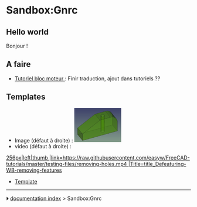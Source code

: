 # Sandbox:Gnrc
## Hello world 

Bonjour !

## A faire 

-   [Tutoriel bloc moteur ](Engine_Block_Tutorial/fr.md) : Finir traduction, ajout dans tutoriels ??

## Templates

-   Image (défaut à droite) : <img alt="Légende vignette ou au survol image" src=images/GGTuto1_Vue.PNG  style="width:128px;"> 
-   video (défaut à droite) :

[256px\|left\|thumb \|link=<https://raw.githubusercontent.com/easyw/FreeCAD-tutorials/master/testing-files/removing-holes.mp4> \|Title=title_Defeaturing-WB-removing-features](Image:Defeaturing-WB-@Work_v3.png.md) 

-   [Template ](Template_Docnav.md)



---
⏵ [documentation index](../README.md) > Sandbox:Gnrc
